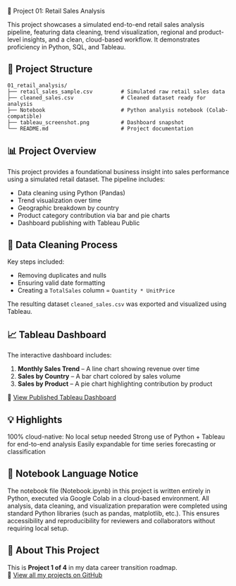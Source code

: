 📁 Project 01: Retail Sales Analysis

This project showcases a simulated end-to-end retail sales analysis pipeline, featuring data cleaning, trend visualization, regional and product-level insights, and a clean, cloud-based workflow. It demonstrates proficiency in Python, SQL, and Tableau.

## 📁 Project Structure
```
01_retail_analysis/
├── retail_sales_sample.csv         # Simulated raw retail sales data
├── cleaned_sales.csv               # Cleaned dataset ready for analysis
├── Notebook                        # Python analysis notebook (Colab-compatible)
├── tableau_screenshot.png          # Dashboard snapshot
└── README.md                       # Project documentation
```
## 📊 Project Overview

This project provides a foundational business insight into sales performance using a simulated retail dataset. The pipeline includes:

- Data cleaning using Python (Pandas)
- Trend visualization over time
- Geographic breakdown by country
- Product category contribution via bar and pie charts
- Dashboard publishing with Tableau Public

## 🧹 Data Cleaning Process

Key steps included:

- Removing duplicates and nulls
- Ensuring valid date formatting
- Creating a `TotalSales` column = `Quantity * UnitPrice`

The resulting dataset `cleaned_sales.csv` was exported and visualized using Tableau.

## 📈 Tableau Dashboard

The interactive dashboard includes:

1. **Monthly Sales Trend** – A line chart showing revenue over time  
2. **Sales by Country** – A bar chart colored by sales volume  
3. **Sales by Product** – A pie chart highlighting contribution by product

🔗 [View Published Tableau Dashboard](https://public.tableau.com/app/profile/zheng.lyu6601/viz/GlobalRetailAnalysis_17487317429280/GlobalRetailAnalysis)

## 💡 Highlights

100% cloud-native: No local setup needed
Strong use of Python + Tableau for end-to-end analysis
Easily expandable for time series forecasting or classification

## 🐍 Notebook Language Notice

The notebook file (Notebook.ipynb) in this project is written entirely in Python, executed via Google Colab in a cloud-based environment. 
All analysis, data cleaning, and visualization preparation were completed using standard Python libraries (such as pandas, matplotlib, etc.). 
This ensures accessibility and reproducibility for reviewers and collaborators without requiring local setup.

## 📌 About This Project

This is **Project 1 of 4** in my data career transition roadmap.  
🔗 [View all my projects on GitHub](https://github.com/ZhengLyu-Data/Lvzheng-Wuhan-Data)
